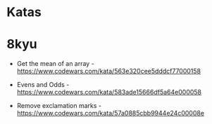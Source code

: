 # Katas

# 8kyu

- Get the mean of an array - https://www.codewars.com/kata/563e320cee5dddcf77000158

- Evens and Odds - https://www.codewars.com/kata/583ade15666df5a64e000058

- Remove exclamation marks - https://www.codewars.com/kata/57a0885cbb9944e24c00008e